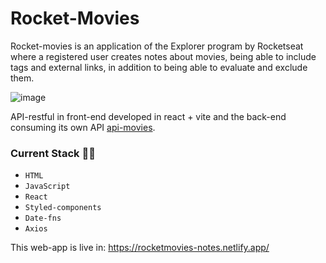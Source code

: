 # Rocket-Movies

Rocket-movies is an application of the Explorer program by Rocketseat where a registered user creates notes about movies, being able to include tags and external links, in addition to being able to evaluate and exclude them.

![image](https://user-images.githubusercontent.com/87342532/200204317-e8fe07c4-3eca-4d2b-a8f3-7cd69c5404be.png)

API-restful in front-end developed in react + vite and the back-end consuming its own API [api-movies](https://github.com/victorcbb/api-movies).

### Current Stack :technologist:
- `HTML`
- `JavaScript`
- `React`
- `Styled-components`
- `Date-fns`
- `Axios`

This web-app is live in: https://rocketmovies-notes.netlify.app/
